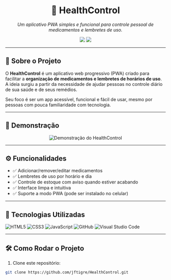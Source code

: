 <h1 align="center">💊 HealthControl</h1>

<p align="center">
  <em>Um aplicativo PWA simples e funcional para controle pessoal de medicamentos e lembretes de uso.</em>
</p>

<p align="center">
  <img src="https://img.shields.io/badge/Status-Em%20Desenvolvimento-yellow?style=for-the-badge"/>
  <img src="https://img.shields.io/github/license/jftigre/HealthControl?style=for-the-badge"/>
</p>

---

## 🧠 Sobre o Projeto

O **HealthControl** é um aplicativo web progressivo (PWA) criado para facilitar a **organização de medicamentos e lembretes de horários de uso**. A ideia surgiu a partir da necessidade de ajudar pessoas no controle diário de sua saúde e de seus remédios.

Seu foco é ser um app acessível, funcional e fácil de usar, mesmo por pessoas com pouca familiaridade com tecnologia.

---

## 📸 Demonstração

<div align="center">
  <!-- Substitua o link abaixo por uma imagem real ou gif do app -->
  <img src="https://via.placeholder.com/600x300.png?text=GIF+ou+Print+da+interface+do+HealthControl" alt="Demonstração do HealthControl" />
</div>

---

## ⚙️ Funcionalidades

- ✅ Adicionar/remover/editar medicamentos
- ✅ Lembretes de uso por horário e dia
- ✅ Controle de estoque com aviso quando estiver acabando
- ✅ Interface limpa e intuitiva
- ✅ Suporte a modo PWA (pode ser instalado no celular)

---

## 🚀 Tecnologias Utilizadas

<div align="left">
  <img src="https://skillicons.dev/icons?i=html" title="HTML5" />
  <img src="https://skillicons.dev/icons?i=css" title="CSS3" />
  <img src="https://skillicons.dev/icons?i=js" title="JavaScript" />
  <img src="https://skillicons.dev/icons?i=github" title="GitHub" />
  <img src="https://skillicons.dev/icons?i=vscode" title="Visual Studio Code" />
</div>

---

## 🛠️ Como Rodar o Projeto

1. Clone este repositório:
```bash
git clone https://github.com/jftigre/HealthControl.git
